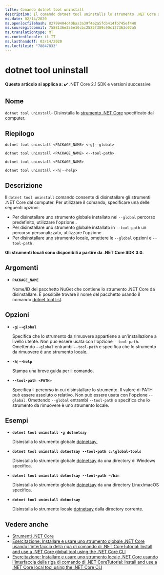 ```yaml
---
title: Comando dotnet tool uninstall
description: Il comando dotnet tool uninstalls lo strumento .NET Core specificato dal computer.
ms.date: 02/14/2020
ms.openlocfilehash: 82799404c40baa3a39f4e2a5fdb414fb745ef448
ms.sourcegitcommit: 7588136e355e10cbc2582f389c90c127363c02a5
ms.translationtype: MT
ms.contentlocale: it-IT
ms.lasthandoff: 03/14/2020
ms.locfileid: "78847833"
---
```

# <a name="dotnet-tool-uninstall"></a>dotnet tool uninstall

**Questo articolo si applica a:** ✔️ .NET Core 2.1 SDK e versioni successive

## <a name="name"></a>Nome

`dotnet tool uninstall`- Disinstalla lo [strumento .NET Core](global-tools.md) specificato dal computer.

## <a name="synopsis"></a>Riepilogo

```dotnetcli
dotnet tool uninstall <PACKAGE_NAME> <-g|--global>

dotnet tool uninstall <PACKAGE_NAME> <--tool-path>

dotnet tool uninstall <PACKAGE_NAME>

dotnet tool uninstall <-h|--help>
```

## <a name="description"></a>Descrizione

Il `dotnet tool uninstall` comando consente di disinstallare gli strumenti .NET Core dal computer. Per utilizzare il comando, specificare una delle seguenti opzioni:

* Per disinstallare uno strumento globale installato nel `--global` percorso predefinito, utilizzare l'opzione .
* Per disinstallare uno strumento globale installato in `--tool-path` un percorso personalizzato, utilizzare l'opzione .
* Per disinstallare uno strumento locale, omettere le `--global` opzioni e `--tool-path` .

**Gli strumenti locali sono disponibili a partire da .NET Core SDK 3.0.**

## <a name="arguments"></a>Argomenti

- **`PACKAGE_NAME`**

  Nome/ID del pacchetto NuGet che contiene lo strumento .NET Core da disinstallare. È possibile trovare il nome del pacchetto usando il comando [dotnet tool list](dotnet-tool-list.md).

## <a name="options"></a>Opzioni

- **`-g|--global`**

  Specifica che lo strumento da rimuovere appartiene a un'installazione a livello utente. Non può essere usata con l'opzione `--tool-path`. Omettendo `--global` entrambi `--tool-path` e specifica che lo strumento da rimuovere è uno strumento locale.

- **`-h|--help`**

  Stampa una breve guida per il comando.

- **`--tool-path <PATH>`**

  Specifica il percorso in cui disinstallare lo strumento. Il valore di PATH può essere assoluto o relativo. Non può essere usata con l'opzione `--global`. Omettendo `--global` entrambi `--tool-path` e specifica che lo strumento da rimuovere è uno strumento locale.

## <a name="examples"></a>Esempi

- **`dotnet tool uninstall -g dotnetsay`**

  Disinstalla lo strumento globale [dotnetsay.](https://www.nuget.org/packages/dotnetsay/)

- **`dotnet tool uninstall dotnetsay --tool-path c:\global-tools`**

  Disinstalla lo strumento globale [dotnetsay](https://www.nuget.org/packages/dotnetsay/) da una directory di Windows specifica.

- **`dotnet tool uninstall dotnetsay --tool-path ~/bin`**

  Disinstalla lo strumento globale [dotnetsay](https://www.nuget.org/packages/dotnetsay/) da una directory Linux/macOS specifica.

- **`dotnet tool uninstall dotnetsay`**

  Disinstalla lo strumento locale [dotnetsay](https://www.nuget.org/packages/dotnetsay/) dalla directory corrente.

## <a name="see-also"></a>Vedere anche

- [Strumenti .NET Core](global-tools.md)
- [Esercitazione: Installare e usare uno strumento globale .NET Core usando l'interfaccia della riga di comando di .NET CoreTutorial: Install and use a .NET Core global tool using the .NET Core CLI](global-tools-how-to-use.md)
- [Esercitazione: Installare e usare uno strumento locale .NET Core usando l'interfaccia della riga di comando di .NET CoreTutorial: Install and use a .NET Core local tool using the .NET Core CLI](local-tools-how-to-use.md)
